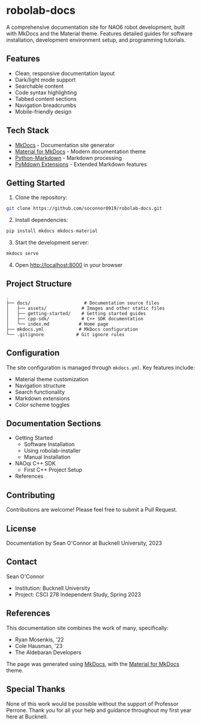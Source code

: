 # robolab-docs

A comprehensive documentation site for NAO6 robot development, built with MkDocs and the Material theme. Features detailed guides for software installation, development environment setup, and programming tutorials.

## Features

- Clean, responsive documentation layout
- Dark/light mode support
- Searchable content
- Code syntax highlighting
- Tabbed content sections
- Navigation breadcrumbs
- Mobile-friendly design

## Tech Stack

- [MkDocs](https://www.mkdocs.org/) - Documentation site generator
- [Material for MkDocs](https://squidfunk.github.io/mkdocs-material/) - Modern documentation theme
- [Python-Markdown](https://python-markdown.github.io/) - Markdown processing
- [PyMdown Extensions](https://facelessuser.github.io/pymdown-extensions/) - Extended Markdown features

## Getting Started

1. Clone the repository:
```bash
git clone https://github.com/soconnor0919/robolab-docs.git
```

2. Install dependencies:
```bash
pip install mkdocs mkdocs-material
```

3. Start the development server:
```bash
mkdocs serve
```

4. Open [http://localhost:8000](http://localhost:8000) in your browser

## Project Structure

```
.
├── docs/                    # Documentation source files
│   ├── assets/             # Images and other static files
│   ├── getting-started/    # Getting started guides
│   ├── cpp-sdk/            # C++ SDK documentation
│   └── index.md           # Home page
├── mkdocs.yml             # MkDocs configuration
└── .gitignore            # Git ignore rules
```

## Configuration

The site configuration is managed through `mkdocs.yml`. Key features include:

- Material theme customization
- Navigation structure
- Search functionality
- Markdown extensions
- Color scheme toggles

## Documentation Sections

- Getting Started
  - Software Installation
  - Using robolab-installer
  - Manual Installation
- NAOqi C++ SDK
  - First C++ Project Setup
- References

## Contributing

Contributions are welcome! Please feel free to submit a Pull Request.

## License

Documentation by Sean O'Connor at Bucknell University, 2023

## Contact

Sean O'Connor
- Institution: Bucknell University
- Project: CSCI 278 Independent Study, Spring 2023

## References

This documentation site combines the work of many, specifically:

- Ryan Mosenkis, '22
- Cole Hausman, '23
- The Aldebaran Developers

The page was generated using [MkDocs](https://www.mkdocs.org/), with the [Material for MkDocs](https://squidfunk.github.io/mkdocs-material/) theme.

## Special Thanks

None of this work would be possible without the support of Professor Perrone. Thank you for all your help and guidance throughout my first year here at Bucknell.